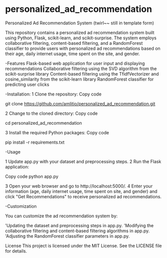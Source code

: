 # personalized_ad_recommendation

Personalized Ad Recommendation System  (twirl~~ still in template form)

This repository contains a personalized ad recommendation system built using Python, Flask, scikit-learn, and scikit-surprise. The system employs collaborative filtering, content-based filtering, and a RandomForest classifier to provide users with personalized ad recommendations based on their age, daily internet usage, time spent on the site, and gender.

-Features
Flask-based web application for user input and displaying recommendations
Collaborative filtering using the SVD algorithm from the scikit-surprise library
Content-based filtering using the TfidfVectorizer and cosine_similarity from the scikit-learn library
RandomForest classifier for predicting user clicks

-Installation:
1 Clone the repository:
Copy code

git clone https://github.com/amlitio/personalized_ad_recommendation.git


2 Change to the cloned directory:
Copy code

cd personalized_ad_recommendation


3 Install the required Python packages:
Copy code

pip install -r requirements.txt



-Usage

1 Update app.py with your dataset and preprocessing steps.
2 Run the Flask application:

Copy code
python app.py


3 Open your web browser and go to http://localhost:5000/.
4 Enter your information (age, daily internet usage, time spent on site, and gender) and click "Get Recommendations" to receive personalized ad recommendations.


-Customization

You can customize the ad recommendation system by:

'Updating the dataset and preprocessing steps in app.py.
'Modifying the collaborative filtering and content-based filtering algorithms in app.py.
'Adjusting the RandomForest classifier parameters in app.py.


License
This project is licensed under the MIT License. See the LICENSE file for details.
